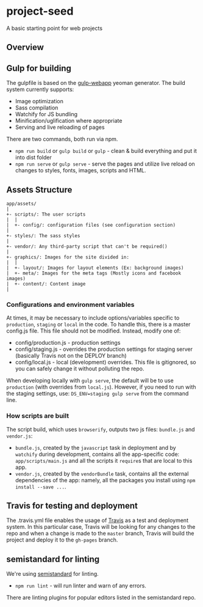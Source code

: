 # project-seed

A basic starting point for web projects

## Overview

## Gulp for building
The gulpfile is based on the [gulp-webapp](https://github.com/yeoman/generator-gulp-webapp) yeoman generator. The build system currently supports:

- Image optimization
- Sass compilation
- Watchify for JS bundling
- Minification/uglification where appropriate
- Serving and live reloading of pages

There are two commands, both run via npm.

- `npm run build` or `gulp build` or `gulp` - clean & build everything and put it into dist folder
- `npm run serve` or `gulp serve` - serve the pages and utilize live reload on changes to styles, fonts, images, scripts and HTML.


## Assets Structure

```
app/assets/
|
+- scripts/: The user scripts
|  |
|  +- config/: configuration files (see configuration section)
|
+- styles/: The sass styles
|
+- vendor/: Any third-party script that can't be required() 
|
+- graphics/: Images for the site divided in:
|  |
|  +- layout/: Images for layout elements (Ex: background images)
|  +- meta/: Images for the meta tags (Mostly icons and facebook images)
|  +- content/: Content image
|
```

### Configurations and environment variables

At times, it may be necessary to include options/variables specific to `production`, `staging` or `local` in the code. To handle this, there is a master config.js file. This file should not be modified.  Instead, modify one of:

- config/production.js - production settings
- config/staging.js - overrides the production settings for staging server (basically Travis not on the DEPLOY branch)
- config/local.js - local (development) overrides. This file is gitignored, so you can safely change it without polluting the repo.

When developing locally with `gulp serve`, the default will be to use `production` (with overrides from `local.js`).  However, if you need to run with the staging settings, use: `DS_ENV=staging gulp serve` from the command line.


### How scripts are built

The script build, which uses `browserify`, outputs two js files: `bundle.js` and
`vendor.js`:
 - `bundle.js`, created by the `javascript` task in deployment and by
   `watchify` during development, contains all the app-specific code:
   `app/scripts/main.js` and all the scripts it `require`s that are local to
   this app.
 - `vendor.js`, created by the `vendorBundle` task, contains all the external
   dependencies of the app: namely, all the packages you install using `npm
   install --save ...`.

## Travis for testing and deployment
The .travis.yml file enables the usage of [Travis](http://travis.org) as a test and deployment system. In this particular case, Travis will be looking for any changes to the repo and when a change is made to the `master` branch, Travis will build the project and deploy it to the `gh-pages` branch.

## semistandard for linting
We're using [semistandard](https://github.com/Flet/semistandard) for linting. 

- `npm run lint` - will run linter and warn of any errors.

There are linting plugins for popular editors listed in the semistandard repo.
